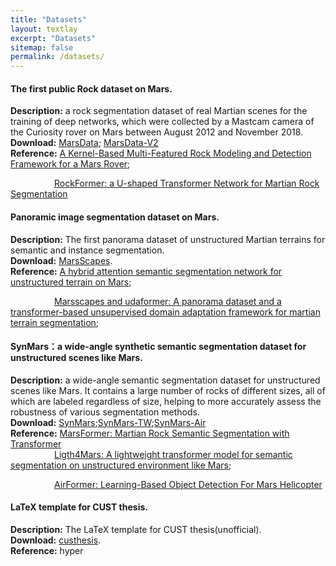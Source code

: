 ```yaml
---
title: "Datasets"
layout: textlay
excerpt: "Datasets"
sitemap: false
permalink: /datasets/
---
```


#### <b>The first public Rock dataset on Mars.</b>

<b>Description:</b> a rock segmentation dataset of real Martian scenes for the training of deep networks, which were collected by a Mastcam camera of the Curiosity rover on Mars between August 2012 and November 2018.  
<b>Download:</b> [MarsData](https://github.com/CVIR-Lab/MarsData); [MarsData-V2](https://github.com/CVIR-Lab/MarsData/tree/MarsData-V2)  
<b>Reference:</b> [A Kernel-Based Multi-Featured Rock Modeling and Detection Framework for a Mars Rover](https://doi.org/10.1109/TNNLS.2021.3131206);    

&emsp;&emsp;&emsp;&emsp;&emsp;[RockFormer: a U-shaped Transformer Network for Martian Rock Segmentation](https://doi.org/10.1109/TGRS.2023.3235525)

#### <b>Panoramic image segmentation dataset on Mars.</b>

<b>Description:</b> The first panorama dataset of unstructured Martian terrains for semantic and instance segmentation.  
<b>Download:</b> [MarsScapes](https://github.com/InRobots/MarsScapes).  
<b>Reference:</b> [A hybrid attention semantic segmentation network for unstructured terrain on Mars](https://doi.org/10.1016/j.actaastro.2022.08.002);    

&emsp;&emsp;&emsp;&emsp;&emsp;[Marsscapes and udaformer: A panorama dataset and a transformer-based unsupervised domain adaptation framework for martian terrain segmentation](https://doi.org/10.1109/TGRS.2023.3343109);

#### <b>SynMars：a wide-angle synthetic semantic segmentation dataset for unstructured scenes like Mars.</b>

<b>Description:</b> a wide-angle semantic segmentation dataset for unstructured scenes like Mars. It contains a large number of rocks of different sizes, all of which are labeled regardless of size, helping to more accurately assess the robustness of various segmentation methods.    
<b>Download:</b> [SynMars](https://github.com/CVIR-Lab/SynMars);[SynMars-TW](https://github.com/CVIR-Lab/SynMars/tree/SynMars-TW);[SynMars-Air](https://github.com/CVIR-Lab/SynMars/tree/SynMars-Air)  
<b>Reference:</b> [MarsFormer: Martian Rock Semantic Segmentation with Transformer](https://ieeexplore.ieee.org/document/10210278)  
&emsp;&emsp;&emsp;&emsp;&emsp;[Ligth4Mars: A lightweight transformer model for semantic segmentation on unstructured environment like Mars](https://doi.org/10.1016/j.isprsjprs.2024.06.008);    

&emsp;&emsp;&emsp;&emsp;&emsp;[AirFormer: Learning-Based Object Detection For Mars Helicopter](https://doi.org/10.1109/JSTARS.2024.3492346)

#### <b>LaTeX template for CUST thesis.</b>

<b>Description:</b> The LaTeX template for CUST thesis(unofficial).  
<b>Download:</b> [custhesis](https://github.com/CVIR-Lab/LaTeX-template-for-CUST-thesis).  
<b>Reference:</b>  hyper
